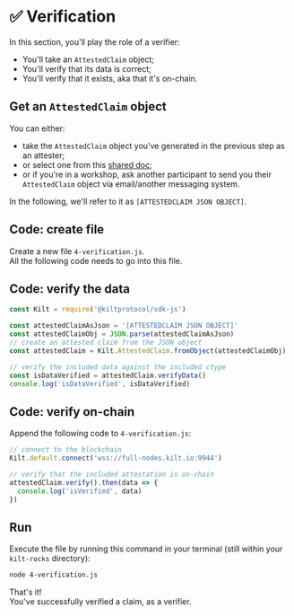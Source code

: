 # ✅ Verification

In this section, you'll play the role of a <span class="label-role verifier">verifier</span>: 
* You'll take an `AttestedClaim` object;
* You'll verify that its data is correct;
* You'll verify that it exists, aka that it's on-chain.

## Get an `AttestedClaim` object
 
You can either:
* take the `AttestedClaim` object you've generated in the previous step as an <span class="label-role attester">attester</span>;
* or select one from this [shared doc](https://hackmd.io/c6OBNgWWR8yWJhMj7WICUA?edit);
* or if you're in a workshop, ask another participant to send you their `AttestedClaim` object via email/another messaging system.  

In the following, we'll refer to it as `[ATTESTEDCLAIM JSON OBJECT]`.

## Code: create file
Create a new file `4-verification.js`.  
All the following code needs to go into this file.

## Code: verify the data

```javascript
const Kilt = require('@kiltprotocol/sdk-js')

const attestedClaimAsJson = '[ATTESTEDCLAIM JSON OBJECT]'
const attestedClaimObj = JSON.parse(attestedClaimAsJson)
// create an attested claim from the JSON object
const attestedClaim = Kilt.AttestedClaim.fromObject(attestedClaimObj) 

// verify the included data against the included ctype
const isDataVerified = attestedClaim.verifyData()
console.log('isDataVerified', isDataVerified)
```

## Code: verify on-chain 

Append the following code to `4-verification.js`:  

```javascript 
// connect to the blockchain
Kilt.default.connect('wss://full-nodes.kilt.io:9944')

// verify that the included attestation is on-chain
attestedClaim.verify().then(data => {
  console.log('isVerified', data)
})
```

## Run
Execute the file by running this command in your terminal (still within your `kilt-rocks` directory):

```bash
node 4-verification.js
```  

That's it!   
You've successfully verified a claim, as a <span class="label-role verifier">verifier</span>.
